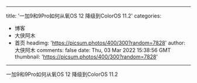 
---
title: '一加9和9Pro如何从氧OS 12 降级到ColorOS 11.2'
categories: 
 - 博客
 - 大侠阿木
 - 首页
headimg: 'https://picsum.photos/400/300?random=7828'
author: 大侠阿木
comments: false
date: Thu, 03 Mar 2022 15:38:56 GMT
thumbnail: 'https://picsum.photos/400/300?random=7828'
---

<div>   
一加9和9Pro如何从氧OS 12 降级到ColorOS 11.2  
</div>
            